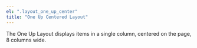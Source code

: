 ```yaml
---
el: ".layout_one_up_center"
title: "One Up Centered Layout"
---
```

The One Up Layout displays items in a single column, centered on the page, 8 columns wide.
